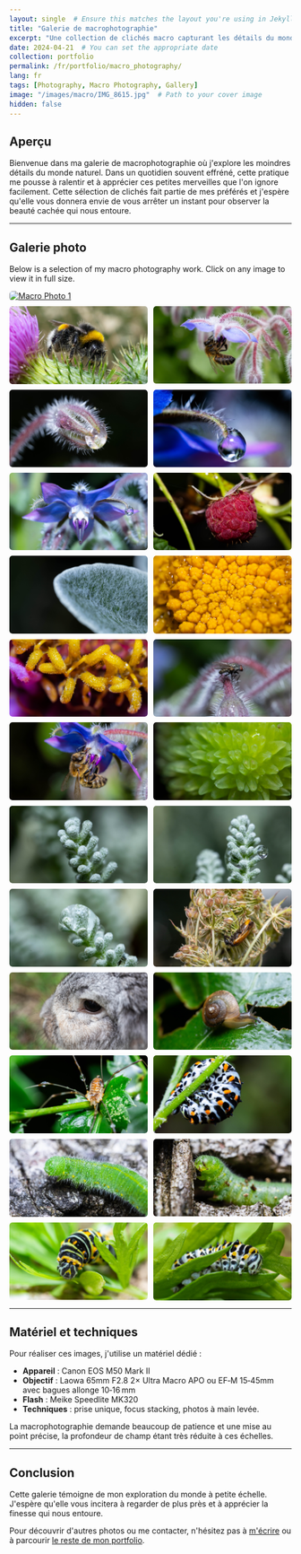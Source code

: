 ```yaml
---
layout: single  # Ensure this matches the layout you're using in Jekyll
title: "Galerie de macrophotographie"
excerpt: "Une collection de clichés macro capturant les détails du monde naturel."
date: 2024-04-21  # You can set the appropriate date
collection: portfolio
permalink: /fr/portfolio/macro_photography/
lang: fr
tags: [Photography, Macro Photography, Gallery]
image: "/images/macro/IMG_8615.jpg"  # Path to your cover image
hidden: false
---
```


## Aperçu

Bienvenue dans ma galerie de macrophotographie où j'explore les moindres détails du monde naturel. Dans un quotidien souvent effréné, cette pratique me pousse à ralentir et à apprécier ces petites merveilles que l'on ignore facilement. Cette sélection de clichés fait partie de mes préférés et j'espère qu'elle vous donnera envie de vous arrêter un instant pour observer la beauté cachée qui nous entoure.

---

## Galerie photo

Below is a selection of my macro photography work. Click on any image to view it in full size.

<div class="gallery">
  <!-- Image Items -->
  <a href="/images/macro/IMG_7364.JPG">
    <img src="/images/macro/IMG_7364.JPG" alt="Macro Photo 1" style="width:100%">
  </a>
  <a href="/images/macro/IMG_8615.jpg">
    <img src="/images/macro/IMG_8615.jpg" alt="Macro Photo 2" style="width:100%">
  </a>
  <a href="/images/macro/IMG_8663-3.jpg">
    <img src="/images/macro/IMG_8663-3.jpg" alt="Macro Photo 3" style="width:100%">
  </a>
  <a href="/images/macro/IMG_9003.jpg">
    <img src="/images/macro/IMG_9003.jpg" alt="Macro Photo 4" style="width:100%">
  </a>
  <a href="/images/macro/IMG_9012.jpg">
    <img src="/images/macro/IMG_9012.jpg" alt="Macro Photo 5" style="width:100%">
  </a>
  <a href="/images/macro/IMG_9018.jpg">
    <img src="/images/macro/IMG_9018.jpg" alt="Macro Photo 6" style="width:100%">
  </a>
  <a href="/images/macro/IMG_9044.jpg">
    <img src="/images/macro/IMG_9044.jpg" alt="Macro Photo 7" style="width:100%">
  </a>
  <a href="/images/macro/IMG_9052.jpg">
    <img src="/images/macro/IMG_9052.jpg" alt="Macro Photo 8" style="width:100%">
  </a>
  <a href="/images/macro/IMG_9065.jpg">
    <img src="/images/macro/IMG_9065.jpg" alt="Macro Photo 9" style="width:100%">
  </a>
  <a href="/images/macro/IMG_9074.jpg">
    <img src="/images/macro/IMG_9074.jpg" alt="Macro Photo 10" style="width:100%">
  </a>
  <a href="/images/macro/IMG_9079.jpg">
    <img src="/images/macro/IMG_9079.jpg" alt="Macro Photo 11" style="width:100%">
  </a>
    <a href="/images/macro/IMG_9091.jpg">
    <img src="/images/macro/IMG_9091.jpg" alt="Macro Photo 11" style="width:100%">
  </a>
  <a href="/images/macro/IMG_9195.jpg">
    <img src="/images/macro/IMG_9195.jpg" alt="Macro Photo 11" style="width:100%">
  </a>
    <a href="/images/macro/IMG_9198.jpg">
    <img src="/images/macro/IMG_9198.jpg" alt="Macro Photo 11" style="width:100%">
  </a>
    <a href="/images/macro/IMG_9200.jpg">
    <img src="/images/macro/IMG_9200.jpg" alt="Macro Photo 11" style="width:100%">
  </a>
    <a href="/images/macro/IMG_9233.jpg">
    <img src="/images/macro/IMG_9233.jpg" alt="Macro Photo 11" style="width:100%">
  </a>
    <a href="/images/macro/IMG_9457.jpg">
    <img src="/images/macro/IMG_9457.jpg" alt="Macro Photo 11" style="width:100%">
  </a>
  <a href="/images/macro/IMG_9564.jpg">
    <img src="/images/macro/IMG_9564.jpg" alt="Macro Photo 12" style="width:100%">
  </a>
  <a href="/images/macro/IMG_9589.jpg">
    <img src="/images/macro/IMG_9589.jpg" alt="Macro Photo 13" style="width:100%">
  </a>
  <a href="/images/macro/IMG_9606.jpg">
    <img src="/images/macro/IMG_9606.jpg" alt="Macro Photo 14" style="width:100%">
  </a>
  <a href="/images/macro/IMG_9714.jpg">
    <img src="/images/macro/IMG_9714.jpg" alt="Macro Photo 15" style="width:100%">
  </a>
  <a href="/images/macro/IMG_9759_crop.jpg">
    <img src="/images/macro/IMG_9759_crop.jpg" alt="Macro Photo 16" style="width:100%">
  </a>
  <a href="/images/macro/IMG_9771.jpg">
    <img src="/images/macro/IMG_9771.jpg" alt="Macro Photo 17" style="width:100%">
  </a>
  <a href="/images/macro/IMG_9778.jpg">
    <img src="/images/macro/IMG_9778.jpg" alt="Macro Photo 18" style="width:100%">
  </a>
  <a href="/images/macro/IMG_9788_crop2.jpg">
    <img src="/images/macro/IMG_9788_crop2.jpg" alt="Macro Photo 19" style="width:100%">
  </a>
</div>


---

## Matériel et techniques

Pour réaliser ces images, j'utilise un matériel dédié :

- **Appareil** : Canon EOS M50 Mark II
- **Objectif** : Laowa 65mm F2.8 2× Ultra Macro APO ou EF‑M 15‑45mm avec bagues allonge 10‑16 mm
- **Flash** : Meike Speedlite MK320
- **Techniques** : prise unique, focus stacking, photos à main levée.

La macrophotographie demande beaucoup de patience et une mise au point précise, la profondeur de champ étant très réduite à ces échelles.

---

## Conclusion

Cette galerie témoigne de mon exploration du monde à petite échelle. J'espère qu'elle vous incitera à regarder de plus près et à apprécier la finesse qui nous entoure.

Pour découvrir d'autres photos ou me contacter, n'hésitez pas à [m'écrire](/fr/contact) ou à parcourir [le reste de mon portfolio](/fr/portfolio/).

<style>
.gallery {
  display: flex;
  flex-wrap: wrap;
  gap: 10px;
}

.gallery a {
  flex: 1 1 calc(50% - 10px);  /* Display 2 items per row */
  box-sizing: border-box;
  display: block;
  overflow: hidden;
  border-radius: 5px;
  transition: transform 0.3s ease;
}

.gallery a:first-child {
  flex: 1 1 100%;  /* Make the first image span the entire row */
}

.gallery a:hover {
  transform: scale(1.05);
}

.gallery img {
  width: 100%;
  height: auto;
  display: block;
  border-radius: 5px;
}
</style>

